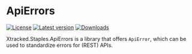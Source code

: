 ﻿# ApiErrors

[![License](https://img.shields.io/badge/License-Apache_2.0-blue.svg)](https://github.com/xtracked/staples-dotnet/blob/main/LICENSE)
[![Latest version](https://img.shields.io/nuget/v/Xtracked.Staples.ApiErrors)](https://www.nuget.org/packages/Xtracked.Staples.ApiErrors)
[![Downloads](https://img.shields.io/nuget/dt/Xtracked.Staples.ApiErrors)](https://www.nuget.org/packages/Xtracked.Staples.ApiErrors)

Xtracked.Staples.ApiErrors is a library that offers `ApiError`, which can be used to standardize errors for (REST) APIs.